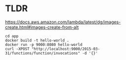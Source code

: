 # TLDR

https://docs.aws.amazon.com/lambda/latest/dg/images-create.html#images-create-from-alt

```
cd app
docker build -t hello-world .
docker run -p 9000:8080 hello-world
curl -XPOST "http://localhost:9000/2015-03-31/functions/function/invocations" -d '{}'
```
